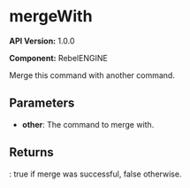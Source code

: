 # mergeWith

**API Version:** 1.0.0

**Component:** RebelENGINE

Merge this command with another command.

## Parameters

- **other**: The command to merge with.

## Returns

: true if merge was successful, false otherwise.

